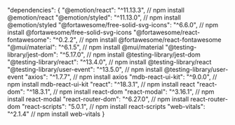 "dependencies": {
  "@emotion/react": "^11.13.3",  // npm install @emotion/react
  "@emotion/styled": "^11.13.0", // npm install @emotion/styled
  "@fortawesome/free-solid-svg-icons": "^6.6.0", // npm install @fortawesome/free-solid-svg-icons
  "@fortawesome/react-fontawesome": "^0.2.2", // npm install @fortawesome/react-fontawesome
  "@mui/material": "^6.1.5", // npm install @mui/material
  "@testing-library/jest-dom": "^5.17.0", // npm install @testing-library/jest-dom
  "@testing-library/react": "^13.4.0", // npm install @testing-library/react
  "@testing-library/user-event": "^13.5.0", // npm install @testing-library/user-event
  "axios": "^1.7.7", // npm install axios
  "mdb-react-ui-kit": "^9.0.0", // npm install mdb-react-ui-kit
  "react": "^18.3.1", // npm install react
  "react-dom": "^18.3.1", // npm install react-dom
  "react-modal": "^3.16.1", // npm install react-modal
  "react-router-dom": "^6.27.0", // npm install react-router-dom
  "react-scripts": "5.0.1", // npm install react-scripts
  "web-vitals": "^2.1.4" // npm install web-vitals
}